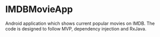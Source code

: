 # IMDBMovieApp
Android application which shows current popular movies on IMDB. The code is designed to follow MVP, dependency injection and RxJava.

